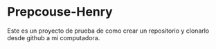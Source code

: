# Prepcouse-Henry
Este es un proyecto de prueba de como crear un repositorio y clonarlo desde github a mi computadora.

